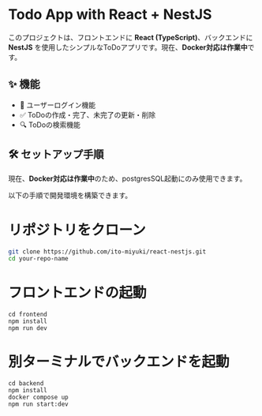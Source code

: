# Todo App with React + NestJS

このプロジェクトは、フロントエンドに **React (TypeScript)**、バックエンドに **NestJS** を使用したシンプルなToDoアプリです。現在、**Docker対応は作業中**です。

## ✨ 機能

- 🔐 ユーザーログイン機能
- ✅ ToDoの作成・完了、未完了の更新・削除
- 🔍 ToDoの検索機能

## 🛠 セットアップ手順
現在、**Docker対応は作業中**のため、postgresSQL起動にのみ使用できます。

以下の手順で開発環境を構築できます。

# リポジトリをクローン
```bash
git clone https://github.com/ito-miyuki/react-nestjs.git
cd your-repo-name
```

# フロントエンドの起動
```
cd frontend
npm install
npm run dev
```

# 別ターミナルでバックエンドを起動
```
cd backend
npm install
docker compose up
npm run start:dev
```

